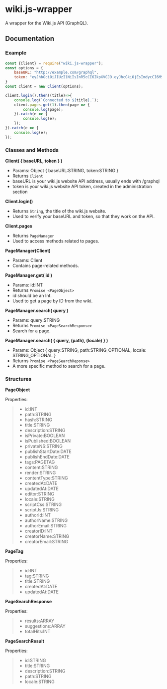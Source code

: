 # wiki.js-wrapper
A wrapper for the Wiki.js API (GraphQL).

## Documentation

### Example
```js
const {Client} = require("wiki.js-wrapper");
const options = {
    baseURL: "http://example.com/graphql",
    token: "eyJhbGciOiJIUzI1NiIsInR5cCI6IkpXVCJ9.eyJhcGkiOjEsImdycCI6MSwiaWF0IjoxNjQ5MjAzMjAwLCJleHAiOjE2ODA3MzkyMDAsImF1ZCI6InVybjp3aWtpLmpzIiwiaXNzIjoidXJuOndpa2kuanMiLCJ0eXBlIjoiZmFrZS1hc3MtdG9rZW4ifQ.FEWmrlsNrmbf9ESIgOhECNB_N9wRofUbM6UYLGpUrlw"
}
const client = new Client(options);

client.login().then((title)=>{
    console.log(`Connected to ${title}.`);
    client.pages.get(1).then(page => {
        console.log(page);
    }).catch(e => {
        console.log(e);
    });
}).catch(e => {
    console.log(e);
});
```

### Classes and Methods

**Client( { baseURL, token } )**
 - Params: Object { baseURL:STRING, token:STRING }
 - Returns `Client`
 - baseURL is your wiki.js website API address, usually ends with /graphql
 - token is your wiki.js website API token, created in the administration section

**Client.login()**
 - Returns `String`, the title of the wiki.js website.
 - Used to verify your baseURL and token, so that they work on the API.
 
**Client.pages**
 - Returns `PageManager`
 - Used to access methods related to pages.

**PageManager(Client)**
 - Params: Client
 - Contains page-related methods. 

**PageManager.get( id )**
 - Params: id:INT
 - Returns `Promise <PageObject>`
 - id should be an Int.
 - Used to get a page by ID from the wiki.

**PageManager.search( query )**
 - Params: query:STRING 
 - Returns `Promise <PageSearchResponse>`
 - Search for a page.

**PageManager.search( { query, (path), (locale) } )**
 - Params: Object { query:STRING, path:STRING_OPTIONAL, locale: STRING_OPTIONAL }
 - Returns `Promise <PageSearchReponse>`
 - A more specific method to search for a page.

### Structures

**PageObject**

Properties:
>* id:INT
>* path:STRING
>* hash:STRING
>* title:STRING
>* description:STRING
>* isPrivate:BOOLEAN
>* isPublished:BOOLEAN
>* privateNS:STRING
>* publishStartDate:DATE
>* publishEndDate:DATE
>* tags:PAGETAG
>* content:STRING
>* render:STRING
>* contentType:STRING
>* createdAt:DATE
>* updatedAt:DATE
>* editor:STRING
>* locale:STRING
>* scriptCss:STRING
>* scriptJs:STRING
>* authorId:INT
>* authorName:STRING
>* authorEmail:STRING
>* creatorID:INT
>* creatorName:STRING
>* creatorEmail:STRING

**PageTag**

Properties:
>* id:INT
>* tag:STRING
>* title:STRING
>* createdAt:DATE
>* updatedAt:DATE

**PageSearchResponse**

Properties:
>* results:ARRAY <PAGESEARCHRESULT>
>* suggestions:ARRAY <STRING>
>* totalHits:INT

**PageSearchResult**

Properties:
>* id:STRING
>* title:STRING
>* description:STRING
>* path:STRING
>* locale:STRING